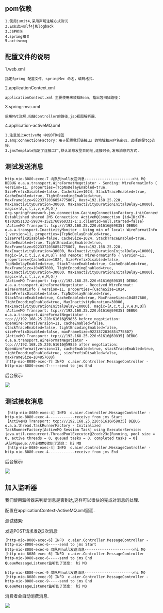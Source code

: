 ## pom依赖

```
1.使用junit4,采用声明注解方式测试
2.日志选用slf4j和logback
3.JSP相关
4.spring相关
5.activemq
```

## 配置文件的说明

1.web.xml
```androiddatabinding
指定Spring 配置文件，springMvc 命名，编码格式.
```
2.applicationContext.xml
```androiddatabinding
applicationContext.xml 主要使用来装载Bean，指出包扫描路径：
```
3.spring-mvc.xml
```androiddatabinding
启用MVC注解,扫描Controller的路径,jsp视图解析器.
```
4.application-activeMQ.xml
```androiddatabinding
1.注意加上ActiveMq 中的DTD标签
2.amq:connectionFactory：用于配置我们链接工厂的地址和用户名密码，选择的是tcp连接.
3.jmsTemplate指定了连接工厂,默认消息发型目的地,连接时长,发布消息的方式.
```


## 测试发送消息
```androiddatabinding
http-nio-8080-exec-7 向队列null发送消息---------------------->hi MQ
DEBUG o.a.a.transport.WireFormatNegotiator - Sending: WireFormatInfo { version=11, properties={TcpNoDelayEnabled=true, SizePrefixDisabled=false, CacheSize=1024, StackTraceEnabled=true, CacheEnabled=true, TightEncodingEnabled=true, MaxFrameSize=9223372036854775807, Host=192.168.25.220, MaxInactivityDuration=30000, MaxInactivityDurationInitalDelay=10000}, magic=[A,c,t,i,v,e,M,Q]}
org.springframework.jms.connection.CachingConnectionFactory.initConnection Established shared JMS Connection: ActiveMQConnection {id=ID:XTM-01702051132-59834-1521760960331-1:1,clientId=null,started=false}
[ActiveMQ Transport: tcp:///192.168.25.220:61616@59835] DEBUG o.a.a.transport.InactivityMonitor - Using min of local: WireFormatInfo { version=11, properties={TcpNoDelayEnabled=true, SizePrefixDisabled=false, CacheSize=1024, StackTraceEnabled=true, CacheEnabled=true, TightEncodingEnabled=true, MaxFrameSize=9223372036854775807, Host=192.168.25.220, MaxInactivityDuration=30000, MaxInactivityDurationInitalDelay=10000}, magic=[A,c,t,i,v,e,M,Q]} and remote: WireFormatInfo { version=11, properties={CacheSize=1024, SizePrefixDisabled=false, TcpNoDelayEnabled=true, StackTraceEnabled=true, CacheEnabled=true, MaxFrameSize=104857600, TightEncodingEnabled=true, MaxInactivityDuration=30000, MaxInactivityDurationInitalDelay=10000}, magic=[A,c,t,i,v,e,M,Q]}
[ActiveMQ Transport: tcp:///192.168.25.220:61616@59835] DEBUG o.a.a.transport.WireFormatNegotiator - Received WireFormat: WireFormatInfo { version=11, properties={CacheSize=1024, SizePrefixDisabled=false, TcpNoDelayEnabled=true, StackTraceEnabled=true, CacheEnabled=true, MaxFrameSize=104857600, TightEncodingEnabled=true, MaxInactivityDuration=30000, MaxInactivityDurationInitalDelay=10000}, magic=[A,c,t,i,v,e,M,Q]}
[ActiveMQ Transport: tcp:///192.168.25.220:61616@59835] DEBUG o.a.a.transport.WireFormatNegotiator - tcp:///192.168.25.220:61616@59835 before negotiation: OpenWireFormat{version=11, cacheEnabled=false, stackTraceEnabled=false, tightEncodingEnabled=false, sizePrefixDisabled=false, maxFrameSize=9223372036854775807}
[ActiveMQ Transport: tcp:///192.168.25.220:61616@59835] DEBUG o.a.a.transport.WireFormatNegotiator - tcp:///192.168.25.220:61616@59835 after negotiation: OpenWireFormat{version=11, cacheEnabled=true, stackTraceEnabled=true, tightEncodingEnabled=true, sizePrefixDisabled=false, maxFrameSize=104857600}
[http-nio-8080-exec-7] INFO  c.aier.Controller.MessageController - http-nio-8080-exec-7-----send to jms End
```
后台展示:

![](https://upload-images.jianshu.io/upload_images/7505161-a02ac9d3d3d1381f.png?imageMogr2/auto-orient/strip%7CimageView2/2/w/1240)


## 测试接收消息

```androiddatabinding
 [http-nio-8080-exec-4] INFO  c.aier.Controller.MessageController - http-nio-8080-exec-4------------receive from jms Start
 [ActiveMQ Transport: tcp:///192.168.25.220:61616@59835] DEBUG o.a.a.thread.TaskRunnerFactory - Initialized TaskRunnerFactory[ActiveMQ Session Task] using ExecutorService: java.util.concurrent.ThreadPoolExecutor@2cedc23e[Running, pool size = 0, active threads = 0, queued tasks = 0, completed tasks = 0]
从队列queue://hiMQMQ收到了消息：	hi MQ
 [http-nio-8080-exec-4] INFO  c.aier.Controller.MessageController - http-nio-8080-exec-4------------receive from jms End
```

后台展示:

![](https://upload-images.jianshu.io/upload_images/7505161-1575cfbbc2bf2ac9.png?imageMogr2/auto-orient/strip%7CimageView2/2/w/1240)


## 加入监听器

我们使用监听器来判断消息是否到达,这样可以很快的完成对消息的处理.

配置在applicationContext-ActiveMQ.xml里面.

测试结果:

发送POST请求发送2次消息:
```androiddatabinding
[http-nio-8080-exec-6] INFO  c.aier.Controller.MessageController - http-nio-8080-exec-6-----send to jms Start
http-nio-8080-exec-6 向队列null发送消息---------------------->hi MQ
[http-nio-8080-exec-6] INFO  c.aier.Controller.MessageController - http-nio-8080-exec-6-----send to jms End
QueueMessageListener监听到了消息：	hi MQ

http-nio-8080-exec-9 向队列null发送消息---------------------->hi MQ
[http-nio-8080-exec-9] INFO  c.aier.Controller.MessageController - http-nio-8080-exec-9-----send to jms End
QueueMessageListener监听到了消息：	hi MQ
```
消费者会自动消费消息.

![](https://upload-images.jianshu.io/upload_images/7505161-01c11139b69b4c8e.png?imageMogr2/auto-orient/strip%7CimageView2/2/w/1240)
